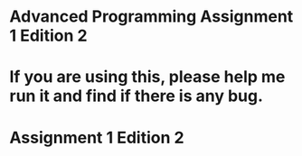 # Advanced Programming Assignment 1 Edition 2

# If you are using this, please help me run it and find if there is any bug.

# Assignment 1 Edition 2
